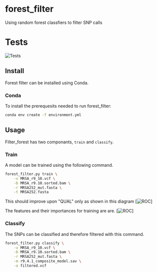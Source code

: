 # forest_filter
Using random forest classfiers to filter SNP calls

# Tests
 ![Tests](https://github.com/oxfordmmm/forest_filter/actions/workflows/test.yml/badge.svg)


## Install

Forest filter can be installed using Conda.

### Conda
To install the prerequesits needed to run forest_filter:
```bash
conda env create -f environment.yml
``` 

## Usage

Filter_forest has two componants, `train` and `classify`.

### Train
A model can be trained using the following command.

```bash
forest_filter.py train \
	-v MRSA_r9_10.vcf \
	-b MRSA_r9.10.sorted.bam \
	-r MRSA252_mut.fasta \
	-t MRSA252.fasta
```

This should improve upon "QUAL" only as shown in this diagram
[![ROC](https://github.com/oxfordmmm/forest_filter/figs/ROC.png)]

The features and their importances for training are are.
[![ROC](https://github.com/oxfordmmm/forest_filter/figs/composite_feat_importance.png)]



### Classify
The SNPs can be classified and therefore filtered with this command.

```bash
forest_filter.py classify \
	-v MRSA_r9_10.vcf \
	-b MRSA_r9.10.sorted.bam \
	-r MRSA252_mut.fasta \
	-m r9.4.1_composite_model.sav \
	-o filtered.vcf
```


